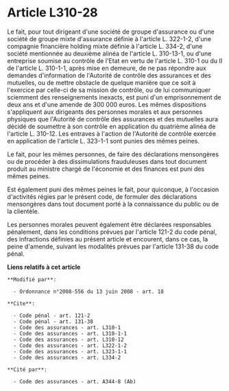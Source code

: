 # Article L310-28

Le fait, pour tout dirigeant d'une société de groupe d'assurance ou d'une société de groupe mixte d'assurance définie à
l'article L. 322-1-2, d'une compagnie financière holding mixte définie à l'article L. 334-2, d'une société mentionnée au
deuxième alinéa de l'article L. 310-13-1, ou d'une entreprise soumise au contrôle de l'Etat en vertu de l'article L. 310-1 ou
du II de l'article L. 310-1-1, après mise en demeure, de ne pas répondre aux demandes d'information de l'Autorité de contrôle
des assurances et des mutuelles, ou de mettre obstacle de quelque manière que ce soit à l'exercice par celle-ci de sa mission
de contrôle, ou de lui communiquer sciemment des renseignements inexacts, est puni d'un emprisonnement de deux ans et d'une
amende de 300 000 euros. Les mêmes dispositions s'appliquent aux dirigeants des personnes morales et aux personnes physiques
que l'Autorité de contrôle des assurances et des mutuelles aura décidé de soumettre à son contrôle en application du
quatrième alinéa de l'article L. 310-12. Les entraves à l'action de l'Autorité de contrôle exercée en application de
l'article L. 323-1-1 sont punies des mêmes peines. 

Le fait, pour les mêmes personnes, de faire des déclarations mensongères ou de procéder à des dissimulations frauduleuses
dans tout document produit au ministre chargé de l'économie et des finances est puni des mêmes peines. 

Est également puni des mêmes peines le fait, pour quiconque, à l'occasion d'activités régies par le présent code, de formuler
des déclarations mensongères dans tout document porté à la connaissance du public ou de la clientèle. 

Les personnes morales peuvent également être déclarées responsables pénalement, dans les conditions prévues par l'article
121-2 du code pénal, des infractions définies au présent article et encourent, dans ce cas, la peine d'amende, suivant les
modalités prévues par l'article 131-38 du code pénal.

**Liens relatifs à cet article**

	**Modifié par**:

	  - Ordonnance n°2008-556 du 13 juin 2008 - art. 18

	**Cite**:

	  - Code pénal - art. 121-2
	  - Code pénal - art. 131-38
	  - Code des assurances - art. L310-1
	  - Code des assurances - art. L310-1-1
	  - Code des assurances - art. L310-12
	  - Code des assurances - art. L322-1-2
	  - Code des assurances - art. L323-1-1
	  - Code des assurances - art. L334-2

	**Cité par**:

	  - Code des assurances - art. A344-8 (Ab)
